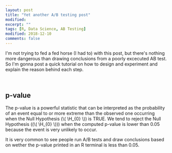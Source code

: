 ```yaml
---
layout: post
title: "Yet another A/B testing post"
modified:
excerpt: ""
tags: [R, Data Science, AB Testing]
modified: 2018-12-10
comments: false
---
```



I'm not trying to fed a fed horse (I had to) with this post, but there's nothing more dangerous than drawing conclusions from a poorly excecuted AB test. So I'm gonna post a quick tutorial on how to design and experiment and explain the reason behind each step.

<br>

## p-value
The p-value is a powerful statistic that can be interpreted as the probability of an event equal to or more extreme than the observed one occurring when the Null Hypothesis (\\( \H_{0} \\)) is TRUE. We tend to reject the Null Hypothesis ((\\( \H_{0} \\))) when the computed p-value is lower than 0.05 because the event is very unlikely to occur.

It is very common to see people run A/B tests and draw conclusions based on wether the p-value printed in an R terminal is less than 0.05.  
